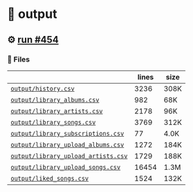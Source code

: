 # 📝  output 

## ⚙️ [run #454](https://github.com/jwenerd/ytm-dl/actions/runs/7999016162)

### 📁 Files

|                                                                         |lines|size|
|-------------------------------------------------------------------------|-----|----|
|[`output/history.csv` ](output/history.csv)                              |3236 |308K|
|[`output/library_albums.csv` ](output/library_albums.csv)                |982  |68K |
|[`output/library_artists.csv` ](output/library_artists.csv)              |2178 |96K |
|[`output/library_songs.csv` ](output/library_songs.csv)                  |3769 |312K|
|[`output/library_subscriptions.csv` ](output/library_subscriptions.csv)  |77   |4.0K|
|[`output/library_upload_albums.csv` ](output/library_upload_albums.csv)  |1272 |184K|
|[`output/library_upload_artists.csv` ](output/library_upload_artists.csv)|1729 |188K|
|[`output/library_upload_songs.csv` ](output/library_upload_songs.csv)    |16454|1.3M|
|[`output/liked_songs.csv` ](output/liked_songs.csv)                      |1524 |132K|